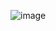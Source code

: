 ![image](https://github.com/runtime-error786/Chatbot/assets/123109871/c23e3f4f-6876-41f3-ba41-e480f176c379)
